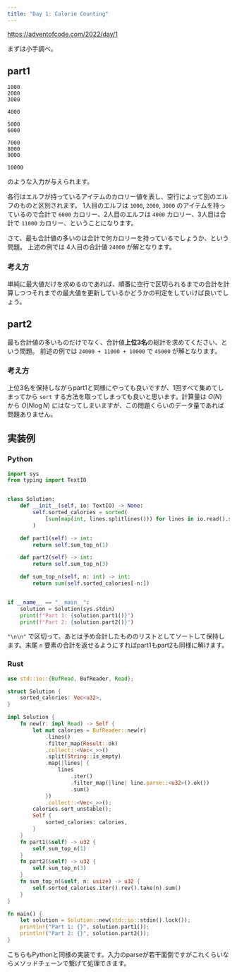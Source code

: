 ```yaml
---
title: "Day 1: Calorie Counting"
---
```


https://adventofcode.com/2022/day/1

まずは小手調べ。


## part1

```
1000
2000
3000

4000

5000
6000

7000
8000
9000

10000
```

のような入力が与えられます。

各行はエルフが持っているアイテムのカロリー値を表し、空行によって別のエルフのものと区別されます。
1人目のエルフは `1000`, `2000`, `3000` のアイテムを持っているので合計で `6000` カロリー、2人目のエルフは `4000` カロリー、3人目は合計で `11000` カロリー、ということになります。

さて、最も合計値の多いのは合計で何カロリーを持っているでしょうか、という問題。
上述の例では 4人目の合計値 `24000` が解となります。


### 考え方

単純に最大値だけを求めるのであれば、順番に空行で区切られるまでの合計を計算しつつそれまでの最大値を更新しているかどうかの判定をしていけば良いでしょう。


## part2

最も合計値の多いものだけでなく、合計値**上位3名**の総計を求めてください、という問題。
前述の例では `24000 + 11000 + 10000` で `45000` が解となります。


### 考え方

上位3名を保持しながらpart1と同様にやっても良いですが、1回すべて集めてしまってから `sort` する方法を取ってしまっても良いと思います。計算量は $O(N)$ から $O(N\log{N})$ にはなってしまいますが、この問題くらいのデータ量であれば問題ありません。


## 実装例

### Python

```python
import sys
from typing import TextIO


class Solution:
    def __init__(self, io: TextIO) -> None:
        self.sorted_calories = sorted(
            [sum(map(int, lines.splitlines())) for lines in io.read().split("\n\n")]
        )

    def part1(self) -> int:
        return self.sum_top_n(1)

    def part2(self) -> int:
        return self.sum_top_n(3)

    def sum_top_n(self, n: int) -> int:
        return sum(self.sorted_calories[-n:])


if __name__ == "__main__":
    solution = Solution(sys.stdin)
    print(f"Part 1: {solution.part1()}")
    print(f"Part 2: {solution.part2()}")
```

`"\n\n"` で区切って、あとは予め合計したもののリストとしてソートして保持します。末尾 `n` 要素の合計を返せるようにすればpart1もpart2も同様に解けます。

### Rust

```rust
use std::io::{BufRead, BufReader, Read};

struct Solution {
    sorted_calories: Vec<u32>,
}

impl Solution {
    fn new(r: impl Read) -> Self {
        let mut calories = BufReader::new(r)
            .lines()
            .filter_map(Result::ok)
            .collect::<Vec<_>>()
            .split(String::is_empty)
            .map(|lines| {
                lines
                    .iter()
                    .filter_map(|line| line.parse::<u32>().ok())
                    .sum()
            })
            .collect::<Vec<_>>();
        calories.sort_unstable();
        Self {
            sorted_calories: calories,
        }
    }
    fn part1(&self) -> u32 {
        self.sum_top_n(1)
    }
    fn part2(&self) -> u32 {
        self.sum_top_n(3)
    }
    fn sum_top_n(&self, n: usize) -> u32 {
        self.sorted_calories.iter().rev().take(n).sum()
    }
}

fn main() {
    let solution = Solution::new(std::io::stdin().lock());
    println!("Part 1: {}", solution.part1());
    println!("Part 2: {}", solution.part2());
}
```

こちらもPythonと同様の実装です。入力のparseが若干面倒ですがこれくらいならメソッドチェーンで繋げて処理できます。
